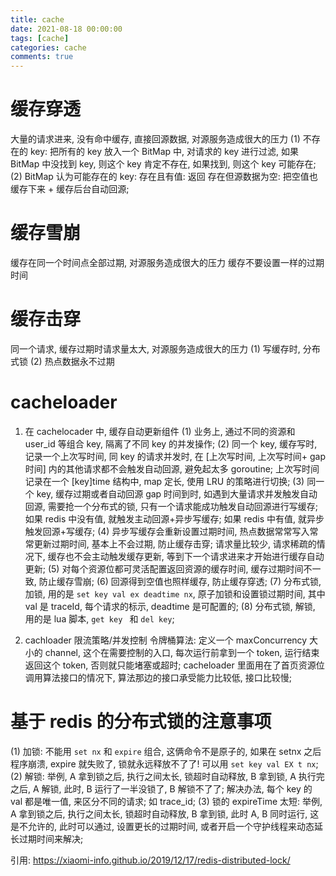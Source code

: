 ```yaml
---
title: cache
date: 2021-08-18 00:00:00
tags: [cache]
categories: cache
comments: true
---
```


# 缓存穿透
大量的请求进来, 没有命中缓存, 直接回源数据, 对源服务造成很大的压力
(1) 不存在的 key: 把所有的 key 放入一个 BitMap 中, 对请求的 key 进行过滤, 如果 BitMap 中没找到 key, 则这个 key 肯定不存在, 如果找到, 则这个 key 可能存在;
(2) BitMap 认为可能存在的 key:
  存在且有值: 返回
  存在但源数据为空: 把空值也缓存下来 + 缓存后台自动回源;

# 缓存雪崩
缓存在同一个时间点全部过期, 对源服务造成很大的压力
缓存不要设置一样的过期时间

# 缓存击穿
同一个请求, 缓存过期时请求量太大, 对源服务造成很大的压力
(1) 写缓存时, 分布式锁
(2) 热点数据永不过期

# cacheloader
1. 在 cachelocader 中, 缓存自动更新组件
(1) 业务上, 通过不同的资源和 user_id 等组合 key, 隔离了不同 key 的并发操作;
(2) 同一个 key, 缓存写时, 记录一个上次写时间, 同 key 的请求并发时, 在 [上次写时间, 上次写时间+ gap 时间] 内的其他请求都不会触发自动回源, 避免起太多 goroutine;
上次写时间记录在一个 [key]time 结构中, map 定长, 使用 LRU 的策略进行切换;
(3) 同一个 key, 缓存过期或者自动回源 gap 时间到时, 如遇到大量请求并发触发自动回源, 需要抢一个分布式的锁, 只有一个请求能成功触发自动回源进行写缓存;
如果 redis 中没有值, 就触发主动回源+异步写缓存;
如果 redis 中有值, 就异步触发回源+写缓存;
(4) 异步写缓存会重新设置过期时间, 热点数据常常写入常常更新过期时间, 基本上不会过期, 防止缓存击穿; 请求量比较少, 请求稀疏的情况下, 缓存也不会主动触发缓存更新, 等到下一个请求进来才开始进行缓存自动更新;
(5) 对每个资源位都可灵活配置返回资源的缓存时间, 缓存过期时间不一致, 防止缓存雪崩;
(6) 回源得到空值也照样缓存, 防止缓存穿透;
(7) 分布式锁, 加锁, 用的是 ``set key val ex deadtime nx``, 原子加锁和设置锁过期时间, 其中 val 是 traceId, 每个请求的标示, deadtime 是可配置的;
(8) 分布式锁, 解锁, 用的是 lua 脚本, ``get key `` 和 `` del key ``;

2. cachloader 限流策略/并发控制
令牌桶算法: 定义一个 maxConcurrency 大小的 channel, 这个在需要控制的入口, 每次运行前拿到一个 token, 运行结束返回这个 token, 否则就只能堵塞或超时;
cacheloader 里面用在了首页资源位调用算法接口的情况下, 算法那边的接口承受能力比较低, 接口比较慢;

# 基于 redis 的分布式锁的注意事项
(1) 加锁: 不能用 ``set nx`` 和 ``expire`` 组合, 这俩命令不是原子的, 如果在 setnx 之后程序崩溃, expire 就失败了, 锁就永远释放不了了! 可以用 ``set key val EX t nx``;
(2) 解锁: 举例, A 拿到锁之后, 执行之间太长, 锁超时自动释放, B 拿到锁, A 执行完之后, A 解锁, 此时, B 运行了一半没锁了, B 解锁不了了; 解决办法, 每个 key 的 val 都是唯一值, 来区分不同的请求; 如 trace_id;
(3) 锁的 expireTime 太短: 举例, A 拿到锁之后, 执行之间太长, 锁超时自动释放, B 拿到锁, 此时 A, B 同时运行, 这是不允许的, 此时可以通过, 设置更长的过期时间, 或者开启一个守护线程来动态延长过期时间来解决;

引用:
https://xiaomi-info.github.io/2019/12/17/redis-distributed-lock/

